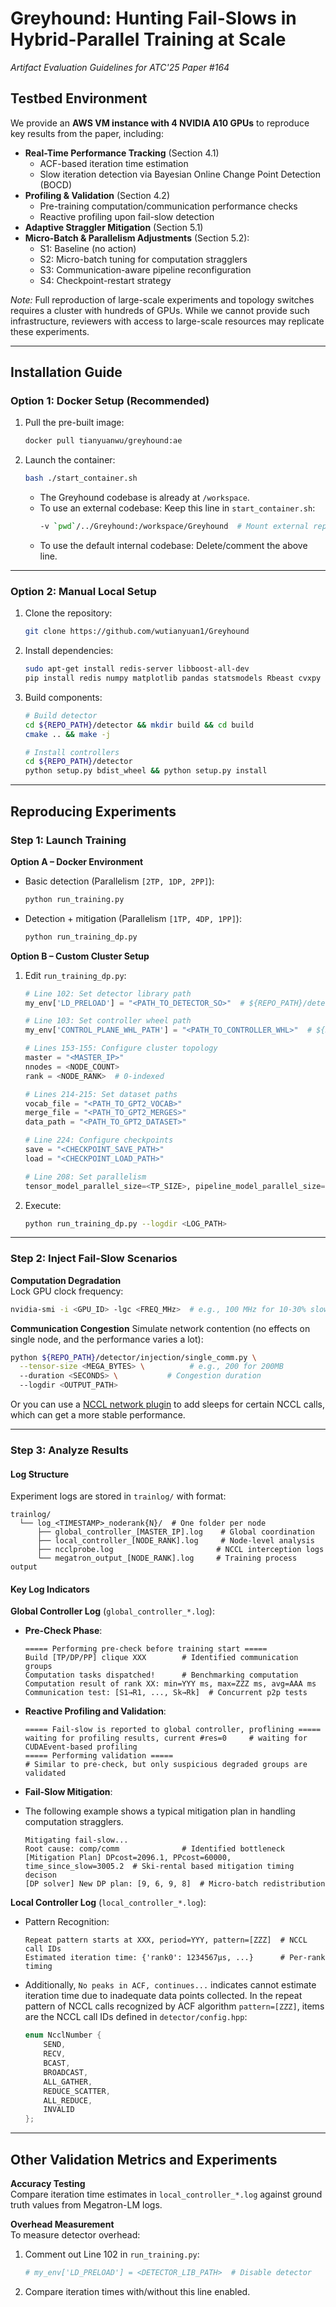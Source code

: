 # Greyhound: Hunting Fail-Slows in Hybrid-Parallel Training at Scale  
*Artifact Evaluation Guidelines for ATC'25 Paper #164*  


## Testbed Environment  
We provide an **AWS VM instance with 4 NVIDIA A10 GPUs** to reproduce key results from the paper, including:  
- **Real-Time Performance Tracking** (Section 4.1)  
  - ACF-based iteration time estimation  
  - Slow iteration detection via Bayesian Online Change Point Detection (BOCD)  
- **Profiling & Validation** (Section 4.2)  
  - Pre-training computation/communication performance checks  
  - Reactive profiling upon fail-slow detection  
- **Adaptive Straggler Mitigation** (Section 5.1)  
- **Micro-Batch & Parallelism Adjustments** (Section 5.2):  
  - S1: Baseline (no action)  
  - S2: Micro-batch tuning for computation stragglers  
  - S3: Communication-aware pipeline reconfiguration  
  - S4: Checkpoint-restart strategy  

*Note:* Full reproduction of large-scale experiments and topology switches requires a cluster with hundreds of GPUs. While we cannot provide such infrastructure, reviewers with access to large-scale resources may replicate these experiments.

---

## Installation Guide  

### Option 1: Docker Setup (Recommended)  
1. Pull the pre-built image:  
   ```bash
   docker pull tianyuanwu/greyhound:ae
   ```
2. Launch the container:  
   ```bash
   bash ./start_container.sh
   ```
   - The Greyhound codebase is already at `/workspace`.
   - To use an external codebase: Keep this line in `start_container.sh`:  
     ```bash
     -v `pwd`/../Greyhound:/workspace/Greyhound  # Mount external repo
     ```
   - To use the default internal codebase: Delete/comment the above line.

---

### Option 2: Manual Local Setup  
1. Clone the repository:  
   ```bash
   git clone https://github.com/wutianyuan1/Greyhound
   ```
2. Install dependencies:  
   ```bash
   sudo apt-get install redis-server libboost-all-dev
   pip install redis numpy matplotlib pandas statsmodels Rbeast cvxpy ecos
   ```
3. Build components:  
   ```bash
   # Build detector
   cd ${REPO_PATH}/detector && mkdir build && cd build
   cmake .. && make -j

   # Install controllers
   cd ${REPO_PATH}/detector
   python setup.py bdist_wheel && python setup.py install
   ```

---

## Reproducing Experiments  

### Step 1: Launch Training  

**Option A – Docker Environment**  
- Basic detection (Parallelism `[2TP, 1DP, 2PP]`):  
  ```bash
  python run_training.py
  ```
- Detection + mitigation (Parallelism `[1TP, 4DP, 1PP]`):  
  ```bash
  python run_training_dp.py
  ```

**Option B – Custom Cluster Setup**  
1. Edit `run_training_dp.py`:  
   ```python
   # Line 102: Set detector library path
   my_env['LD_PRELOAD'] = "<PATH_TO_DETECTOR_SO>"  # ${REPO_PATH}/detector/build/*.so

   # Line 103: Set controller wheel path
   my_env['CONTROL_PLANE_WHL_PATH'] = "<PATH_TO_CONTROLLER_WHL>"  # ${REPO_PATH}/detector/dist/*.whl

   # Lines 153-155: Configure cluster topology
   master = "<MASTER_IP>"
   nnodes = <NODE_COUNT>
   rank = <NODE_RANK>  # 0-indexed

   # Lines 214-215: Set dataset paths
   vocab_file = "<PATH_TO_GPT2_VOCAB>"
   merge_file = "<PATH_TO_GPT2_MERGES>"
   data_path = "<PATH_TO_GPT2_DATASET>"

   # Line 224: Configure checkpoints
   save = "<CHECKPOINT_SAVE_PATH>"
   load = "<CHECKPOINT_LOAD_PATH>"

   # Line 208: Set parallelism
   tensor_model_parallel_size=<TP_SIZE>, pipeline_model_parallel_size=<PP_SIZE>,
   ```
2. Execute:  
   ```bash
   python run_training_dp.py --logdir <LOG_PATH>
   ```

---

### Step 2: Inject Fail-Slow Scenarios  

**Computation Degradation**  
Lock GPU clock frequency:  
```bash
nvidia-smi -i <GPU_ID> -lgc <FREQ_MHz>  # e.g., 100 MHz for 10-30% slowdown on A10
```

**Communication Congestion**
Simulate network contention (no effects on single node, and the performance varies a lot):  
```bash
python ${REPO_PATH}/detector/injection/single_comm.py \
  --tensor-size <MEGA_BYTES> \          # e.g., 200 for 200MB
  --duration <SECONDS> \           # Congestion duration
  --logdir <OUTPUT_PATH>
```
Or you can use a [NCCL network plugin](https://github.com/NVIDIA/nccl/tree/master/ext-net) to add sleeps
for certain NCCL calls, which can get a more stable performance.

---

### Step 3: Analyze Results  

#### Log Structure  
Experiment logs are stored in `trainlog/` with format:  
```
trainlog/
  └── log_<TIMESTAMP>_noderank{N}/  # One folder per node
      ├── global_controller_[MASTER_IP].log    # Global coordination
      ├── local_controller_[NODE_RANK].log     # Node-level analysis
      ├── ncclprobe.log                       # NCCL interception logs
      └── megatron_output_[NODE_RANK].log     # Training process output
```

#### Key Log Indicators  

**Global Controller Log** (`global_controller_*.log`):  
- **Pre-Check Phase**:  
  ```
  ===== Performing pre-check before training start =====
  Build [TP/DP/PP] clique XXX        # Identified communication groups
  Computation tasks dispatched!      # Benchmarking computation
  Computation result of rank XX: min=YYY ms, max=ZZZ ms, avg=AAA ms
  Communication test: [S1→R1, ..., Sk→Rk]  # Concurrent p2p tests
  ```

- **Reactive Profiling and Validation**:
  ```
  ===== Fail-slow is reported to global controller, proflining =====
  waiting for profiling results, current #res=0     # waiting for CUDAEvent-based profiling
  ===== Performing validation =====
  # Similar to pre-check, but only suspicious degraded groups are validated
  ```

- **Fail-Slow Mitigation**:
- The following example shows a typical mitigation plan in handling computation stragglers.
  ```
  Mitigating fail-slow...
  Root cause: comp/comm              # Identified bottleneck
  [Mitigation Plan] DPcost=2096.1, PPcost=60000, time_since_slow=3005.2  # Ski-rental based mitigation timing decison
  [DP solver] New DP plan: [9, 6, 9, 8]  # Micro-batch redistribution
  ```

**Local Controller Log** (`local_controller_*.log`):  
- Pattern Recognition:  
  ```
  Repeat pattern starts at XXX, period=YYY, pattern=[ZZZ]  # NCCL call IDs
  Estimated iteration time: {'rank0': 1234567µs, ...}      # Per-rank timing
  ```
- Additionally, `No peaks in ACF, continues...` indicates cannot estimate iteration time due to inadequate data points collected. In the repeat pattern of NCCL calls recognized by ACF algorithm `pattern=[ZZZ]`, items are the NCCL call IDs defined in `detector/config.hpp`:
    ```c++
    enum NcclNumber {
        SEND,
        RECV,
        BCAST,
        BROADCAST,
        ALL_GATHER,
        REDUCE_SCATTER,
        ALL_REDUCE,
        INVALID
    };
    ```
---

## Other Validation Metrics and Experiments
**Accuracy Testing**  
Compare iteration time estimates in `local_controller_*.log` against ground truth values from Megatron-LM logs.  

**Overhead Measurement**  
To measure detector overhead:  
1. Comment out Line 102 in `run_training.py`:  
   ```python
   # my_env['LD_PRELOAD'] = <DETECTOR_LIB_PATH>  # Disable detector
   ```
2. Compare iteration times with/without this line enabled.
